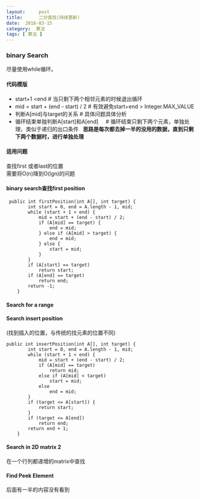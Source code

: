 ```yaml
---
layout:     post
title:      二分查找(持续更新)
date:  2018-03-15
category:  算法
tags: [ 算法 ]
---
```

### binary Search
尽量使用while循环。
#### 代码模版
- start+1 <end                       # 当只剩下两个相邻元素的时候退出循环
- mid = start + (end - start) / 2    # 有效避免start+end > Integer.MAX_VALUE
- 判断A[mid]与target的关系            # 具体问题具体分析
- 循环结束单独判断A[start]和A[end]     # 循环结束只剩下两个元素，单独处理，类似于递归的出口条件  
**思路是每次都去掉一半的没用的数据，直到只剩下两个数据时，进行单独处理**
#### 适用问题
查找first 或者last的位置  
需要将O(n)降到O(lgn)的问题
#### binary search查找first position
```
 public int firstPosition(int A[], int target) {
        int start = 0, end = A.length - 1, mid;
        while (start + 1 < end) {
            mid = start + (end - start) / 2;
            if (A[mid] == target) {
                end = mid;
            } else if (A[mid] > target) {
                end = mid;
            } else {
                start = mid;
            }
        }
        if (A[start] == target)
            return start;
        if (A[end] == target)
            return end;
        return -1;
    }
```
#### Search for a range


#### Search insert position 
(找到插入的位置，与传统的找元素的位置不同)
```
public int insertPosition(int A[], int target) {
        int start = 0, end = A.length - 1, mid;
        while (start + 1 < end) {
            mid = start + (end - start) / 2;
            if (A[mid] == target)
                return mid;
            else if (A[mid] < target)
                start = mid;
            else
                end = mid;
        }
        if (target <= A[start]) {
            return start;
        }
        if (target <= A[end])
            return end;
        return end + 1;
    }
```
#### Search in 2D matrix 2
在一个行列都递增的matrix中查找

#### Find Peek Element

后面有一半的内容没有看到
